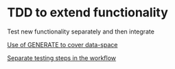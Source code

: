 # TDD to extend functionality

Test new functionality separately and then integrate

[Use of GENERATE to cover data-space](https://github.com/clean-code-craft-tcq-2/tdd-buckets-Nivedhithya-Sundarasamy/blob/83799c3c0ec20787c1031f432a0654c929e4ce8b/TestInterpretChargingCurrentRangeAndOccurences.cpp)

[Separate testing steps in the workflow](https://github.com/clean-code-craft-tcq-2/tdd-buckets-Ranjeth-Sundaram1/blob/f75469e45314b60f856ac8f2b693b575ede6e28e/.github/workflows/main-workflow.yml)


